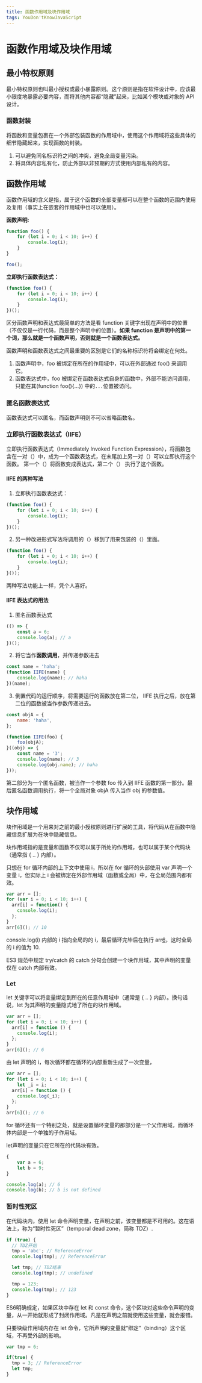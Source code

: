 ```yaml
---
title: 函数作用域及块作用域
tags: YouDon'tKnowJavaScript
---
```

# 函数作用域及块作用域

## 最小特权原则

最小特权原则也叫最小授权或最小暴露原则。这个原则是指在软件设计中，应该最小限度地暴露必要内容，而将其他内容都“隐藏”起来，比如某个模块或对象的 API 设计。

### 函数封装

将函数和变量包裹在一个外部包装函数的作用域中，使用这个作用域将这些具体的细节隐藏起来，实现函数的封装。
1. 可以避免同名标识符之间的冲突，避免全局变量污染。
2. 将具体内容私有化，防止外部以非预期的方式使用内部私有的内容。

## 函数作用域

函数作用域的含义是指，属于这个函数的全部变量都可以在整个函数的范围内使用及复用（事实上在嵌套的作用域中也可以使用）。

**函数声明:**
```javascript
function foo() {
    for (let i = 0; i < 10; i++) {
        console.log(i);
    }
}

foo();
```

**立即执行函数表达式：**
```javascript
(function foo() {
    for (let i = 0; i < 10; i++) {
        console.log(i);
    }
})();

```

区分函数声明和表达式最简单的方法是看 function 关键字出现在声明中的位置（不仅仅是一行代码，而是整个声明中的位置）。**如果 function 是声明中的第一个词，那么就是一个函数声明，否则就是一个函数表达式。**

函数声明和函数表达式之间最重要的区别是它们的名称标识符将会绑定在何处。
1. 函数声明中，foo 被绑定在所在的作用域中，可以在外部通过 foo() 来调用它。
2. 函数表达式中，foo 被绑定在函数表达式自身的函数中，外部不能访问调用，只能在其(function foo(){...}) 中的`...`位置被访问。

### 匿名函数表达式

函数表达式可以匿名，而函数声明则不可以省略函数名。

### 立即执行函数表达式（IIFE）

立即执行函数表达式（Immediately Invoked Function Expression），将函数包含在一对（）中，成为一个函数表达式，在末尾加上另一对（）可以立即执行这个函数。
第一个（）将函数变成表达式，第二个（） 执行了这个函数。

#### IIFE 的两种写法

1. 立即执行函数表达式：

```javascript
(function foo() {
    for (let i = 0; i < 10; i++) {
        console.log(i);
    }
})();

```
2. 另一种改进形式写法将调用的（）移到了用来包装的（）里面。

```javascript
(function foo() {
    for (let i = 0; i < 10; i++) {
        console.log(i);
    }
}());
```

两种写法功能上一样，凭个人喜好。

#### IIFE 表达式的用法

1. 匿名函数表达式

```javascript
(() => {
    const a = 6;
    console.log(a); // a
})();
```

2. 将它当作**函数调用**，并传递参数进去

```javascript
const name = 'haha';
(function IIFE(name) {
    console.log(name); // haha
})(name);

```

3. 倒置代码的运行顺序，将需要运行的函数放在第二位， IIFE 执行之后，放在第二位的函数被当作参数传递进去。

```javascript
const objA = {
    name: 'haha',
};

(function IIFE(foo) {
    foo(objA);
}((obj) => {
    const name = '3';
    console.log(name); // 3
    console.log(obj.name); // haha
}));
```
第二部分为一个匿名函数，被当作一个参数 foo 传入到 IIFE 函数的第一部分。最后匿名函数调用执行，将一个全局对象 objA 传入当作 obj 的参数值。

## 块作用域

块作用域是一个用来对之前的最小授权原则进行扩展的工具，将代码从在函数中隐藏信息扩展为在块中隐藏信息。

块作用域指的是变量和函数不仅可以属于所处的作用域，也可以属于某个代码块（通常指 { .. } 内部）。

只想在 for 循环内部的上下文中使用 i，所以在 for 循环的头部使用 var 声明一个变量 i，但实际上 i 会被绑定在外部作用域（函数或全局）中，在全局范围内都有效。

```javascript
var arr = [];
for (var i = 0; i < 10; i++) {
  arr[i] = function() {
    console.log(i);
  };
}
arr[6](); // 10

```
console.log(i) 内部的 i 指向全局的的 i，最后循环完毕后在执行 arr[6]()，这时全局的 i 的值为 10.

ES3 规范中规定 try/catch 的 catch 分句会创建一个块作用域，其中声明的变量仅在 catch 内部有效。

### Let

let 关键字可以将变量绑定到所在的任意作用域中（通常是 {  ..  } 内部）。换句话说，let 为其声明的变量隐式地了所在的块作用域。

```javascript
var arr = [];
for (let i = 0; i < 10; i++) {
  arr[i] = function () {
    console.log(i);
  };
}
arr[6](); // 6
```

由 let 声明的 i，每次循环都在循环的内部重新生成了一次变量，

```javascript
var arr = [];
for (let i = 0; i < 10; i++) {
    let _i = i;
  arr[i] = function () {
    console.log(_i);
  };
}
arr[6](); // 6
```
for 循环还有一个特别之处，就是设置循环变量的那部分是一个父作用域，而循环体内部是一个单独的子作用域。

let声明的变量只在它所在的代码块有效。

```javascript
{
    var a = 6;
    let b = 9;
}

console.log(a); // 6
console.log(b); // b is not defined
```
### 暂时性死区

在代码块内，使用 let 命令声明变量，在声明之前，该变量都是不可用的。这在语法上，称为“暂时性死区”（temporal dead zone，简称 TDZ）.

```javascript
if (true) {
  // TDZ开始
  tmp = 'abc'; // ReferenceError
  console.log(tmp); // ReferenceError

  let tmp; // TDZ结束
  console.log(tmp); // undefined

  tmp = 123;
  console.log(tmp); // 123
}
```
ES6明确规定，如果区块中存在 let 和 const 命令，这个区块对这些命令声明的变量，从一开始就形成了封闭作用域。凡是在声明之前就使用这些变量，就会报错。

只要块级作用域内存在 let 命令，它所声明的变量就“绑定”（binding）这个区域，不再受外部的影响。

```javascript
var tmp = 6;

if(true) {
  tmp = 3; // ReferenceError
  let tmp;
}
```

